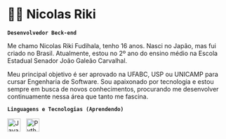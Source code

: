 # 👨‍💻 Nicolas Riki
**`Desenvolvedor Beck-end`**

Me chamo Nicolas Riki Fudihala, tenho 16 anos. Nasci no Japão, mas fui criado no Brasil. Atualmente, estou no 2º ano do ensino médio na Escola Estadual Senador João Galeão Carvalhal.

Meu principal objetivo é ser aprovado na UFABC, USP ou UNICAMP para cursar Engenharia de Software. Sou apaixonado por tecnologia e estou sempre em busca de novos conhecimentos, procurando me desenvolver continuamente nessa área que tanto me fascina.

**`Linguagens e Tecnologias (Aprendendo)`**

<img 
    align="left" 
    alt="JavaScript" 
    title="JavaScript"
    width="30px" 
    style="padding-right: 10px;" 
    src="https://cdn.jsdelivr.net/gh/devicons/devicon@latest/icons/javascript/javascript-original.svg" 
/>

<img 
    align="left" 
    alt="Python" 
    title="Python"
    width="30px" 
    style="padding-right: 10px;" 
    src="https://cdn.jsdelivr.net/gh/devicons/devicon@latest/icons/python/python-original.svg" 
/>

<br/><br/>
  

